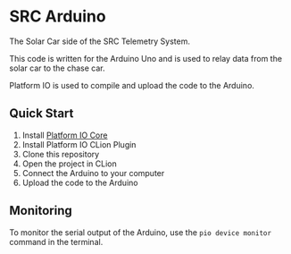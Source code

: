 # SRC Arduino

The Solar Car side of the SRC Telemetry System.

This code is written for the Arduino Uno and is used to relay data from the solar car to the chase car.

Platform IO is used to compile and upload the code to the Arduino.

## Quick Start

1. Install [Platform IO Core](https://platformio.org/)
2. Install Platform IO CLion Plugin 
3. Clone this repository
4. Open the project in CLion
6. Connect the Arduino to your computer
7. Upload the code to the Arduino

## Monitoring
To monitor the serial output of the Arduino, use the `pio device monitor` command in the terminal.

